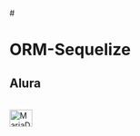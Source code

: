 #<h1>ORM-Sequelize</h1>

<h2>Alura</h2>

<div style="display: inline_block"><br>
  <img align="center" alt="MariaDB" height="30" width="40" src="hhttps://encrypted-tbn0.gstatic.com/images?q=tbn:ANd9GcQfoA7Cmp1_tK0cR0eL5EMBd7MiIiJ55hX7yUsTpo4DPX2d3KHtJAWKGtjoNDD6glZ9_w&usqp=CAU">
</div>
